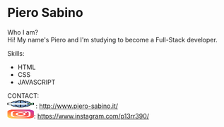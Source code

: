 <img>
<h1 text-align="center" font-size="60px">Piero Sabino</h1>

Who I am?<br/>
Hi! My name's Piero and I'm studying to become a Full-Stack developer.

Skills:
- HTML
- CSS 
- JAVASCRIPT



CONTACT:<br/>
<img src="/img/web-search-engine.svg" width="60px" height="20px"> : http://www.piero-sabino.it/<br/>
<img src="/img/instagram.svg" width="60px" height="20px">:  https://www.instagram.com/p13rr390/ <br/>
